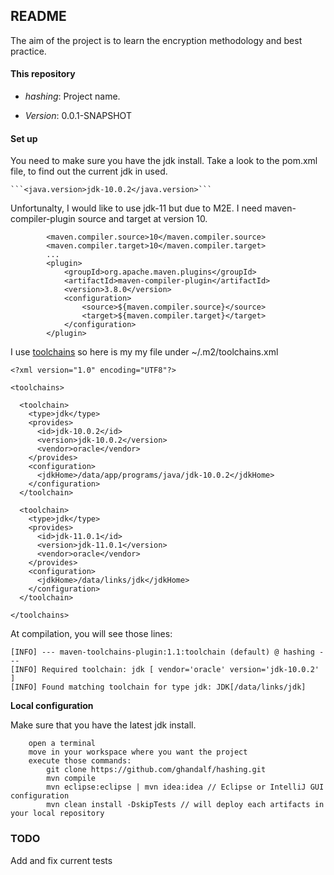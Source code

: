 ## README

The aim of the project is to learn the encryption methodology and best practice.


#### This repository

 * *hashing*: Project name.

* *Version*: 0.0.1-SNAPSHOT


#### Set up

You need to make sure you have the jdk install. 
Take a look to the pom.xml file, to find out the current jdk in used.

    ```<java.version>jdk-10.0.2</java.version>```

Unfortunalty, I would like to use jdk-11 but due to M2E. I need maven-compiler-plugin source and target at version 10.<br>

```
		<maven.compiler.source>10</maven.compiler.source>
		<maven.compiler.target>10</maven.compiler.target>
		...
		<plugin>
			<groupId>org.apache.maven.plugins</groupId>
			<artifactId>maven-compiler-plugin</artifactId>
			<version>3.8.0</version>
			<configuration>
				<source>${maven.compiler.source}</source>
				<target>${maven.compiler.target}</target>
			</configuration>
		</plugin>
```

I use [toolchains](https://maven.apache.org/guides/mini/guide-using-toolchains.html) so here is my my file under ~/.m2/toolchains.xml

```
<?xml version="1.0" encoding="UTF8"?>

<toolchains>

  <toolchain>
    <type>jdk</type>
    <provides>
      <id>jdk-10.0.2</id>
      <version>jdk-10.0.2</version>
      <vendor>oracle</vendor>
    </provides>
    <configuration>
      <jdkHome>/data/app/programs/java/jdk-10.0.2</jdkHome>
    </configuration>
  </toolchain>

  <toolchain>
    <type>jdk</type>
    <provides>
      <id>jdk-11.0.1</id>
      <version>jdk-11.0.1</version>
      <vendor>oracle</vendor>
    </provides>
    <configuration>
      <jdkHome>/data/links/jdk</jdkHome>
    </configuration>
  </toolchain>

</toolchains>

```

At compilation, you will see those lines:

```
[INFO] --- maven-toolchains-plugin:1.1:toolchain (default) @ hashing ---
[INFO] Required toolchain: jdk [ vendor='oracle' version='jdk-10.0.2' ]
[INFO] Found matching toolchain for type jdk: JDK[/data/links/jdk]

```


**Local configuration**

Make sure that you have the latest jdk install.


```
	open a terminal
	move in your workspace where you want the project
	execute those commands:
	    git clone https://github.com/ghandalf/hashing.git
	    mvn compile
	    mvn eclipse:eclipse | mvn idea:idea // Eclipse or IntelliJ GUI configuration
	    mvn clean install -DskipTests // will deploy each artifacts in your local repository
```

### TODO ###
Add and fix current tests